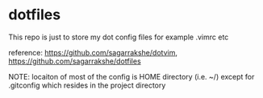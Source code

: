 dotfiles
========
This repo is just to store my dot config files for example .vimrc etc

reference: https://github.com/sagarrakshe/dotvim, https://github.com/sagarrakshe/dotfiles

NOTE: locaiton of most of the config is HOME directory (i.e. ~/) except for .gitconfig which resides in the project directory
